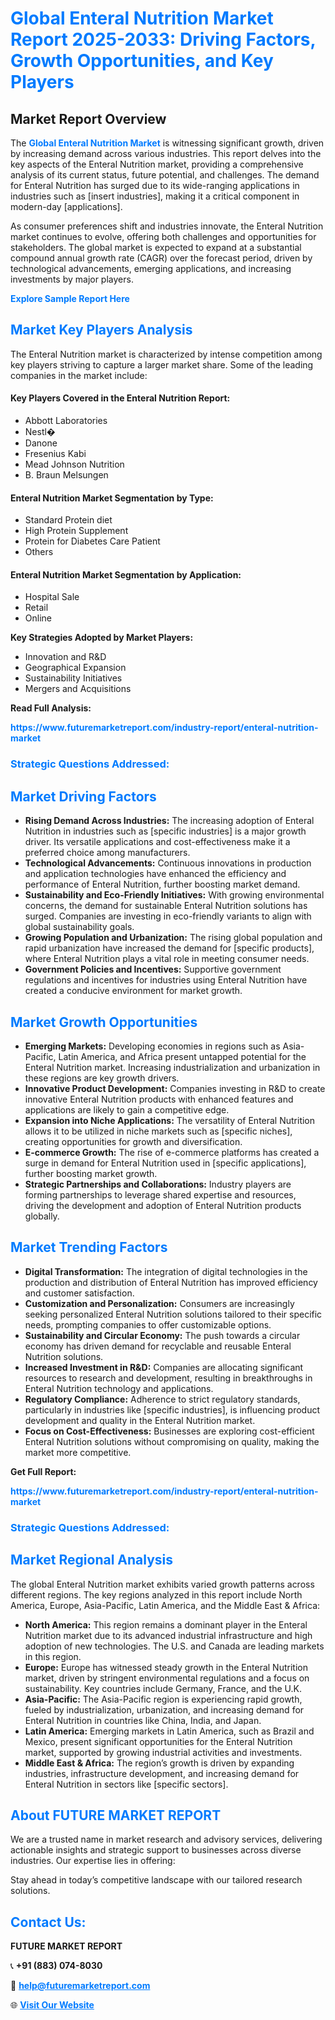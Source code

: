 <h1 style="color: #007BFF;">Global Enteral Nutrition Market Report 2025-2033: Driving Factors, Growth Opportunities, and Key Players</h1>

<section id="overview">
<h2>Market Report Overview</h2>
<p>The <a href="https://www.futuremarketreport.com/industry-report/enteral-nutrition-market" style="color: #007BFF; text-decoration: none;"><strong>Global Enteral Nutrition Market</strong></a> is witnessing significant growth, driven by increasing demand across various industries. This report delves into the key aspects of the Enteral Nutrition market, providing a comprehensive analysis of its current status, future potential, and challenges. The demand for Enteral Nutrition has surged due to its wide-ranging applications in industries such as [insert industries], making it a critical component in modern-day [applications].</p>
<p>As consumer preferences shift and industries innovate, the Enteral Nutrition market continues to evolve, offering both challenges and opportunities for stakeholders. The global market is expected to expand at a substantial compound annual growth rate (CAGR) over the forecast period, driven by technological advancements, emerging applications, and increasing investments by major players.</p>
</section>

<section id="overview">
<p><a href="https://www.futuremarketreport.com/request-sample/reportId=43934" style="color: #007BFF; text-decoration: none;"><strong>Explore Sample Report Here</strong></a></p>
</section>

<section id="key-players">
<h2 style="color: #007BFF;">Market Key Players Analysis</h2>
<p>The Enteral Nutrition market is characterized by intense competition among key players striving to capture a larger market share. Some of the leading companies in the market include:</p>
<h4>Key Players Covered in the Enteral Nutrition Report:</h4>
<ul><li>Abbott Laboratories</li><li>Nestl�</li><li>Danone</li><li>Fresenius Kabi</li><li>Mead Johnson Nutrition</li><li>B. Braun Melsungen</li></ul>
<h4>Enteral Nutrition Market Segmentation by Type:</h4>
<ul><li>Standard Protein diet</li><li>High Protein Supplement</li><li>Protein for Diabetes Care Patient</li><li>Others</li></ul>

<h4>Enteral Nutrition Market Segmentation by Application:</h4>
<ul><li>Hospital Sale</li><li>Retail</li><li>Online</li></ul>
<p><strong>Key Strategies Adopted by Market Players:</strong></p>
<ul>
<li>Innovation and R&D</li>
<li>Geographical Expansion</li>
<li>Sustainability Initiatives</li>
<li>Mergers and Acquisitions</li>
</ul>
</section>

<section>
<p><strong>Read Full Analysis: </strong></p><a href="https://www.futuremarketreport.com/industry-report/enteral-nutrition-market" style="color: #007BFF; text-decoration: none;"><strong>https://www.futuremarketreport.com/industry-report/enteral-nutrition-market</strong></a>
<h3 style="color: #007BFF;">Strategic Questions Addressed:</h3>
</section>

<section id="driving-factors">
<h2 style="color: #007BFF;">Market Driving Factors</h2>
<ul>
<li><strong>Rising Demand Across Industries:</strong> The increasing adoption of Enteral Nutrition in industries such as [specific industries] is a major growth driver. Its versatile applications and cost-effectiveness make it a preferred choice among manufacturers.</li>
<li><strong>Technological Advancements:</strong> Continuous innovations in production and application technologies have enhanced the efficiency and performance of Enteral Nutrition, further boosting market demand.</li>
<li><strong>Sustainability and Eco-Friendly Initiatives:</strong> With growing environmental concerns, the demand for sustainable Enteral Nutrition solutions has surged. Companies are investing in eco-friendly variants to align with global sustainability goals.</li>
<li><strong>Growing Population and Urbanization:</strong> The rising global population and rapid urbanization have increased the demand for [specific products], where Enteral Nutrition plays a vital role in meeting consumer needs.</li>
<li><strong>Government Policies and Incentives:</strong> Supportive government regulations and incentives for industries using Enteral Nutrition have created a conducive environment for market growth.</li>
</ul>
</section>

<section id="growth-opportunities">
<h2 style="color: #007BFF;">Market Growth Opportunities</h2>
<ul>
<li><strong>Emerging Markets:</strong> Developing economies in regions such as Asia-Pacific, Latin America, and Africa present untapped potential for the Enteral Nutrition market. Increasing industrialization and urbanization in these regions are key growth drivers.</li>
<li><strong>Innovative Product Development:</strong> Companies investing in R&D to create innovative Enteral Nutrition products with enhanced features and applications are likely to gain a competitive edge.</li>
<li><strong>Expansion into Niche Applications:</strong> The versatility of Enteral Nutrition allows it to be utilized in niche markets such as [specific niches], creating opportunities for growth and diversification.</li>
<li><strong>E-commerce Growth:</strong> The rise of e-commerce platforms has created a surge in demand for Enteral Nutrition used in [specific applications], further boosting market growth.</li>
<li><strong>Strategic Partnerships and Collaborations:</strong> Industry players are forming partnerships to leverage shared expertise and resources, driving the development and adoption of Enteral Nutrition products globally.</li>
</ul>
</section>

<section id="trending-factors">
<h2 style="color: #007BFF;">Market Trending Factors</h2>
<ul>
<li><strong>Digital Transformation:</strong> The integration of digital technologies in the production and distribution of Enteral Nutrition has improved efficiency and customer satisfaction.</li>
<li><strong>Customization and Personalization:</strong> Consumers are increasingly seeking personalized Enteral Nutrition solutions tailored to their specific needs, prompting companies to offer customizable options.</li>
<li><strong>Sustainability and Circular Economy:</strong> The push towards a circular economy has driven demand for recyclable and reusable Enteral Nutrition solutions.</li>
<li><strong>Increased Investment in R&D:</strong> Companies are allocating significant resources to research and development, resulting in breakthroughs in Enteral Nutrition technology and applications.</li>
<li><strong>Regulatory Compliance:</strong> Adherence to strict regulatory standards, particularly in industries like [specific industries], is influencing product development and quality in the Enteral Nutrition market.</li>
<li><strong>Focus on Cost-Effectiveness:</strong> Businesses are exploring cost-efficient Enteral Nutrition solutions without compromising on quality, making the market more competitive.</li>
</ul>
</section>

<section>
<p><strong>Get Full Report: </strong></p><a href="https://www.futuremarketreport.com/industry-report/enteral-nutrition-market" style="color: #007BFF; text-decoration: none;"><strong>https://www.futuremarketreport.com/industry-report/enteral-nutrition-market</strong></a>
<h3 style="color: #007BFF;">Strategic Questions Addressed:</h3>
</section>


<section id="regional-analysis">
<h2 style="color: #007BFF;">Market Regional Analysis</h2>
<p>The global Enteral Nutrition market exhibits varied growth patterns across different regions. The key regions analyzed in this report include North America, Europe, Asia-Pacific, Latin America, and the Middle East & Africa:</p>
<ul>
<li><strong>North America:</strong> This region remains a dominant player in the Enteral Nutrition market due to its advanced industrial infrastructure and high adoption of new technologies. The U.S. and Canada are leading markets in this region.</li>
<li><strong>Europe:</strong> Europe has witnessed steady growth in the Enteral Nutrition market, driven by stringent environmental regulations and a focus on sustainability. Key countries include Germany, France, and the U.K.</li>
<li><strong>Asia-Pacific:</strong> The Asia-Pacific region is experiencing rapid growth, fueled by industrialization, urbanization, and increasing demand for Enteral Nutrition in countries like China, India, and Japan.</li>
<li><strong>Latin America:</strong> Emerging markets in Latin America, such as Brazil and Mexico, present significant opportunities for the Enteral Nutrition market, supported by growing industrial activities and investments.</li>
<li><strong>Middle East & Africa:</strong> The region’s growth is driven by expanding industries, infrastructure development, and increasing demand for Enteral Nutrition in sectors like [specific sectors].</li>
</ul>
</section>

<footer>
<h2 style="color: #007BFF;">About FUTURE MARKET REPORT</h2>
<p>We are a trusted name in market research and advisory services, delivering actionable insights and strategic support to businesses across diverse industries. Our expertise lies in offering:</p>

<p>Stay ahead in today’s competitive landscape with our tailored research solutions.</p>

<h2 style="color: #007BFF;">Contact Us:</h2>
<p><strong>FUTURE MARKET REPORT</strong></p>
<p>📞 <strong>+91 (883) 074-8030</strong></p>
<p>📧 <strong><a href="mailto:help@futuremarketreport.com" style="color: #007BFF;">help@futuremarketreport.com</a></strong></p>
<p>🌐 <strong><a href="https://www.futuremarketreport.com/" style="color: #007BFF;">Visit Our Website</a></strong></p>
</footer>